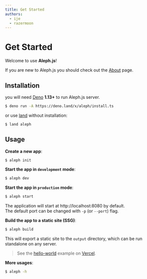 ```yaml
---
title: Get Started
authors:
  - ije
  - razermoon
---
```


# Get Started

Welcome to use **Aleph.js**!

If you are new to Aleph.js you should check out the [About](/docs/) page.

## Installation

you will need [Deno](https://deno.land/#installation) **1.13+** to run Aleph.js
server.

```bash
$ deno run -A https://deno.land/x/aleph/install.ts
```

or use [land](https://deno.land/x/land) without installation:

```bash
$ land aleph
```

## Usage

**Create a new app**:

```bash
$ aleph init
```

**Start the app in `development` mode**:

```bash
$ aleph dev
```

**Start the app in `production` mode**:

```bash
$ aleph start
```

The application will start at http://localhost:8080 by default.
<br> The default port can be changed with `-p` (or `--port`) flag.

**Build the app to a static site (SSG)**:

```bash
$ aleph build
```

This will export a static site to the `output` directory, which can be run
standalone on any server.

> See the [hello-world](https://alephjs-hello-world.vercel.app/) example on
> [Vercel](https://vercel.com).

**More usages**:

```bash
$ aleph -h
```
